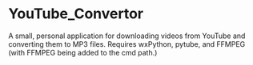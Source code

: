 # YouTube_Convertor
A small, personal application for downloading videos from YouTube and converting them to MP3 files.
Requires wxPython, pytube, and FFMPEG (with FFMPEG being added to the cmd path.)
